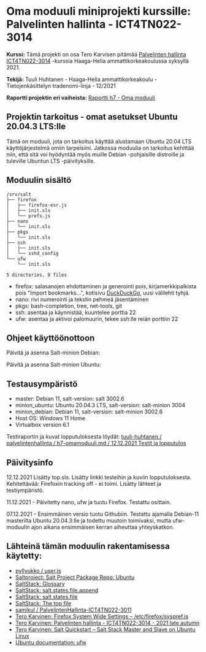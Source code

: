 # Oma moduuli miniprojekti kurssille: Palvelinten hallinta - ICT4TN022-3014

**Kurssi:** Tämä projekti on osa Tero Karvisen pitämää [Palvelinten hallinta ICT4TN022-3014](https://terokarvinen.com/2021/configuration-management-systems-palvelinten-hallinta-ict4tn022-2021-autumn/) -kurssia Haaga-Helia ammattikorkeakoulussa syksyllä 2021.

**Tekijä:** Tuuli Huhtanen - Haaga-Helia ammattikorkeakoulu - Tietojenkäsittelyn tradenomi-linja - 12/2021

**Raportti projektin eri vaiheista:** [Raportti h7 - Oma moduuli](https://github.com/tuuli-huhtanen/palvelintenhallinta/blob/main/h7-omamoduuli.md)

## Projektin tarkoitus - omat asetukset Ubuntu 20.04.3 LTS:lle                 

Tämä on moduuli, jota on tarkoitus käyttää alustamaan Ubuntu 20.04 LTS käyttöjärjestelmä omiin tarpeisiini. Jatkossa moduulia on tarkoitus kehittää niin, että sitä voi hyödyntää myös muille Debian -pohjaisille distroille ja tuleville Ubuntun LTS -päivityksille.

## Moduulin sisältö

```
/srv/salt
├── firefox
│   ├── firefox-esr.js
│   ├── init.sls
│   └── prefs.js
├── nano
│   └── init.sls
├── pkgs
│   └── init.sls
├── ssh
│   ├── init.sls
│   └── sshd_config
└── ufw
    └── init.sls

5 directories, 8 files
```

* firefox: salasanojen ehdottaminen ja generointi pois, kirjamerkkipalkista pois "Import bookmarks...", kotisivu [DuckDuckGo](https://duckduckgo.com), uusi välilehti tyhjä. 
* nano: rivi numerointi ja tekstin pehmeä jäsentäminen
* pkgs: bash-completion, tree, net-tools, git
* ssh: asentaa ja käynnistää, kuuntelee porttia 22
* ufw: asentaa ja aktivoi palomuurin, tekee ssh:lle reiän porttiin 22

## Ohjeet käyttöönottoon

Päivitä ja asenna Salt-minion Debian:

Päivitä ja asenna Salt-minion Ubuntu:

## Testausympäristö

* master: Debian 11, salt-version: salt 3002.6
* minion_ubuntu: Ubuntu 20.04.3 LTS, salt-version: salt-minion 3004
* minion_debian: Debian 11, salt-version: salt-minion 3002.6
* Host OS: Windows 11 Home
* Virtualbox version 6.1

Testiraportin ja kuvat lopputuloksesta löydät: [tuuli-huhtanen / palvelintenhallinta / h7-omamoduuli.md / 12.12.2021 Testit ja lopputulos](https://github.com/tuuli-huhtanen/palvelintenhallinta/blob/main/h7-omamoduuli.md#viides)

## Päivitysinfo

12.12.2021 Lisätty top.sls. Lisätty linkki testeihin ja kuviin lopputuloksesta. Kehitettävää: Firefoxin tracking off - ei toimi. Lisätty lähteet ja testiympäristö.

11.12.2021 - Päivitetty nano, ufw ja tuotu Firefox. Testattu osittain.

07.12.2021 - Ensimmäinen versio tuotu Githubiin. Testattu ajamalla Debian-11 masterilta Ubuntu 20.04.3:lle ja todettu muutoin toimivaksi, mutta ufw-moduulin ajon aikana ensimmäisen kerran aiheuttaa yhteyskatkon. 

## Lähteinä tämän moduulin rakentamisessa käytetty:

* [ pyllyukko / user.js](https://github.com/pyllyukko/user.js)
* [Saltproject: Salt Project Package Repo: Ubuntu](https://repo.saltproject.io/#ubuntu)
* [SaltStack: Glossary](https://docs.saltproject.io/en/latest/glossary.html)
* [SaltStack: salt.states.file.append](https://docs.saltproject.io/en/latest/ref/states/all/salt.states.file.html#salt.states.file.append)
* [SaltStack: salt.states.file](https://docs.saltproject.io/en/latest/ref/states/all/salt.states.file.html)
* [SaltStack: The top file](https://docs.saltproject.io/en/latest/ref/states/top.html)
* [samikul / PalvelintenHallinta-ICT4TN022-3011](https://github.com/samikul/PalvelintenHallinta-ICT4TN022-3011/)
* [Tero Karvinen: Firefox System Wide Settings – /etc/firefox/syspref.js](https://terokarvinen.com/2016/firefox-system-wide-settings-etcfirefoxsyspref-js/)
* [Tero Karvinen: Palvelinten hallinta - ICT4TN022-3014 - 2021 late autumn](https://terokarvinen.com/2021/configuration-management-systems-palvelinten-hallinta-ict4tn022-2021-autumn/)
* [Tero Karvinen: Salt Quickstart – Salt Stack Master and Slave on Ubuntu Linux](https://terokarvinen.com/2018/salt-quickstart-salt-stack-master-and-slave-on-ubuntu-linux/)
* [Ubuntu documentation: ufw](https://help.ubuntu.com/community/UFW)
